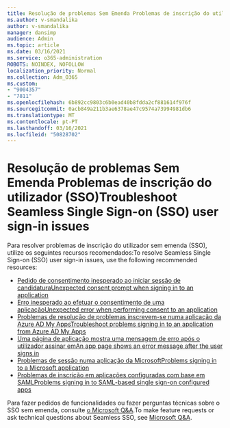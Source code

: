 ```yaml
---
title: Resolução de problemas Sem Emenda Problemas de inscrição do utilizador (SSO)
ms.author: v-smandalika
author: v-smandalika
manager: dansimp
audience: Admin
ms.topic: article
ms.date: 03/16/2021
ms.service: o365-administration
ROBOTS: NOINDEX, NOFOLLOW
localization_priority: Normal
ms.collection: Adm_O365
ms.custom:
- "9004357"
- "7811"
ms.openlocfilehash: 6b892cc9803c6b0ead40b8fdda2cf881614f976f
ms.sourcegitcommit: 0acb849a211b3ae6378ae47c9574a73994981db6
ms.translationtype: MT
ms.contentlocale: pt-PT
ms.lasthandoff: 03/16/2021
ms.locfileid: "50828702"
---
```

# <a name="troubleshoot-seamless-single-sign-on-sso-user-sign-in-issues"></a><span data-ttu-id="715ce-102">Resolução de problemas Sem Emenda Problemas de inscrição do utilizador (SSO)</span><span class="sxs-lookup"><span data-stu-id="715ce-102">Troubleshoot Seamless Single Sign-on (SSO) user sign-in issues</span></span>

<span data-ttu-id="715ce-103">Para resolver problemas de inscrição do utilizador sem emenda (SSO), utilize os seguintes recursos recomendados:</span><span class="sxs-lookup"><span data-stu-id="715ce-103">To resolve Seamless Single Sign-on (SSO) user sign-in issues, use the following recommended resources:</span></span>

- [<span data-ttu-id="715ce-104">Pedido de consentimento inesperado ao iniciar sessão de candidatura</span><span class="sxs-lookup"><span data-stu-id="715ce-104">Unexpected consent prompt when signing in to an application</span></span>](https://docs.microsoft.com/azure/active-directory/manage-apps/application-sign-in-unexpected-user-consent-prompt) 
- [<span data-ttu-id="715ce-105">Erro inesperado ao efetuar o consentimento de uma aplicação</span><span class="sxs-lookup"><span data-stu-id="715ce-105">Unexpected error when performing consent to an application</span></span>](https://docs.microsoft.com/azure/active-directory/manage-apps/application-sign-in-unexpected-user-consent-error) 
- [<span data-ttu-id="715ce-106">Problemas de resolução de problemas inscrevem-se numa aplicação da Azure AD My Apps</span><span class="sxs-lookup"><span data-stu-id="715ce-106">Troubleshoot problems signing in to an application from Azure AD My Apps</span></span>](https://docs.microsoft.com/azure/active-directory/manage-apps/application-sign-in-other-problem-access-panel) 
- [<span data-ttu-id="715ce-107">Uma página de aplicação mostra uma mensagem de erro após o utilizador assinar em</span><span class="sxs-lookup"><span data-stu-id="715ce-107">An app page shows an error message after the user signs in</span></span>](https://docs.microsoft.com/azure/active-directory/manage-apps/application-sign-in-problem-application-error)
- [<span data-ttu-id="715ce-108">Problemas de sessão numa aplicação da Microsoft</span><span class="sxs-lookup"><span data-stu-id="715ce-108">Problems signing in to a Microsoft application</span></span>](https://docs.microsoft.com/azure/active-directory/manage-apps/application-sign-in-problem-first-party-microsoft) 
- [<span data-ttu-id="715ce-109">Problemas de inscrição em aplicações configuradas com base em SAML</span><span class="sxs-lookup"><span data-stu-id="715ce-109">Problems signing in to SAML-based single sign-on configured apps</span></span>](https://docs.microsoft.com/azure/active-directory/manage-apps/application-sign-in-problem-federated-sso-gallery)

<span data-ttu-id="715ce-110">Para fazer pedidos de funcionalidades ou fazer perguntas técnicas sobre o SSO sem emenda, consulte [o Microsoft Q&A](https://docs.microsoft.com/answers/topics/azure-ad-single-sign-on.html).</span><span class="sxs-lookup"><span data-stu-id="715ce-110">To make feature requests or ask technical questions about Seamless SSO, see [Microsoft Q&A](https://docs.microsoft.com/answers/topics/azure-ad-single-sign-on.html).</span></span>

